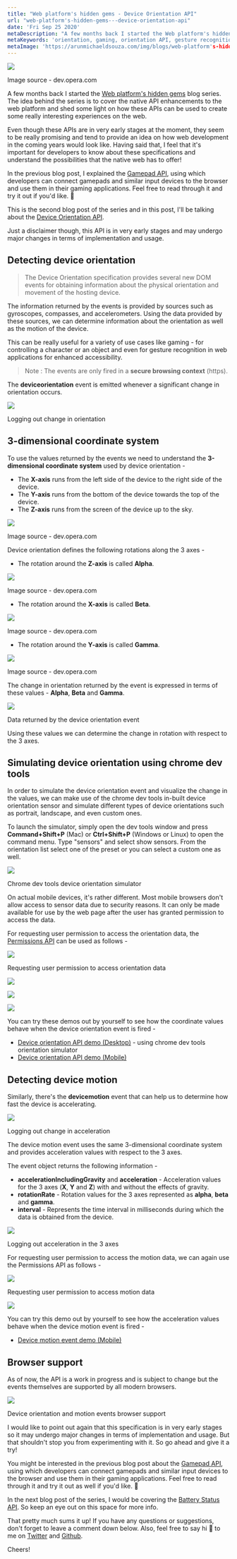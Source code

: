 ```yaml
---
title: "Web platform's hidden gems - Device Orientation API"
url: "web-platform's-hidden-gems---device-orientation-api"
date: 'Fri Sep 25 2020'
metaDescription: "A few months back I started the Web platform's hidden gems blog series. The idea behind the series is to cover the native API enhancements to the web platform and shed some light on how these APIs can be used to create some really interesting experiences on the web.   Even though these APIs are in very early stages at the moment, they seem to be really promising and tend to provide an idea on how web development in the coming years would look like. Having said that, I feel that it's important for developers to know about these specifications and understand the possibilities that the native web has to offer!  This is the third blog post of the series and in this post, I'll be talking about the Device Orientation API."
metaKeywords: 'orientation, gaming, orientation API, gesture recognition, game development, accessibility, device orientation, device motion, accelerometer, gyroscope, compass'
metaImage: 'https://arunmichaeldsouza.com/img/blogs/web-platform's-hidden-gems---device-orientation-api/1.png'
---
```


![](/img/blogs/web-platform's-hidden-gems---device-orientation-api/1.png)

Image source - dev.opera.com

A few months back I started the [Web platform's hidden gems](<https://arunmichaeldsouza.com/blog/web-platform's-hidden-gems-(series)>) blog series. The idea behind the series is to cover the native API enhancements to the web platform and shed some light on how these APIs can be used to create some really interesting experiences on the web.

Even though these APIs are in very early stages at the moment, they seem to be really promising and tend to provide an idea on how web development in the coming years would look like. Having said that, I feel that it's important for developers to know about these specifications and understand the possibilities that the native web has to offer!

In the previous blog post, I explained the [Gamepad API](https://arunmichaeldsouza.com/blog/web-platform's-hidden-gems---gamepad-api), using which developers can connect gamepads and similar input devices to the browser and use them in their gaming applications. Feel free to read through it and try it out if you'd like. 🙂

This is the second blog post of the series and in this post, I'll be talking about the [Device Orientation API](https://w3c.github.io/deviceorientation/spec-source-orientation.html).

Just a disclaimer though, this API is in very early stages and may undergo major changes in terms of implementation and usage.

## Detecting device orientation

> The Device Orientation specification provides several new DOM events for obtaining information about the physical orientation and movement of the hosting device.

The information returned by the events is provided by sources such as gyroscopes, compasses, and accelerometers. Using the data provided by these sources, we can determine information about the orientation as well as the motion of the device.

This can be really useful for a variety of use cases like gaming - for controlling a character or an object and even for gesture recognition in web applications for enhanced accessibility.

> Note : The events are only fired in a **secure browsing context** (https).

The **deviceorientation** event is emitted whenever a significant change in orientation occurs.

![](/img/blogs/web-platform's-hidden-gems---device-orientation-api/2.png)

Logging out change in orientation

## 3-dimensional coordinate system

To use the values returned by the events we need to understand the **3-dimensional coordinate system** used by device orientation -

- The **X-axis** runs from the left side of the device to the right side of the device.
- The **Y-axis** runs from the bottom of the device towards the top of the device.
- The **Z-axis** runs from the screen of the device up to the sky.

![](/img/blogs/web-platform's-hidden-gems---device-orientation-api/3.png)

Image source - dev.opera.com

Device orientation defines the following rotations along the 3 axes -

- The rotation around the **Z-axis** is called **Alpha**.

![](/img/blogs/web-platform's-hidden-gems---device-orientation-api/4.png)

Image source - dev.opera.com

- The rotation around the **X-axis** is called **Beta**.

![](/img/blogs/web-platform's-hidden-gems---device-orientation-api/5.png)

Image source - dev.opera.com

- The rotation around the **Y-axis** is called **Gamma**.

![](/img/blogs/web-platform's-hidden-gems---device-orientation-api/6.png)

Image source - dev.opera.com

The change in orientation returned by the event is expressed in terms of these values - **Alpha**, **Beta** and **Gamma**.

![](/img/blogs/web-platform's-hidden-gems---device-orientation-api/7.png)

Data returned by the device orientation event

Using these values we can determine the change in rotation with respect to the 3 axes.

## Simulating device orientation using chrome dev tools

In order to simulate the device orientation event and visualize the change in the values, we can make use of the chrome dev tools in-built device orientation sensor and simulate different types of device orientations such as portrait, landscape, and even custom ones.

To launch the simulator, simply open the dev tools window and press **Command+Shift+P** (Mac) or **Ctrl+Shift+P** (Windows or Linux) to open the command menu. Type "sensors" and select show sensors. From the orientation list select one of the preset or you can select a custom one as well.

![](/img/blogs/web-platform's-hidden-gems---device-orientation-api/8.gif)

Chrome dev tools device orientation simulator

On actual mobile devices, it's rather different. Most mobile browsers don't allow access to sensor data due to security reasons. It can only be made available for use by the web page after the user has granted permission to access the data.

For requesting user permission to access the orientation data, the [Permissions API](https://www.w3.org/TR/permissions/) can be used as follows -

![](/img/blogs/web-platform's-hidden-gems---device-orientation-api/9.png)

Requesting user permission to access orientation data

![](/img/blogs/web-platform's-hidden-gems---device-orientation-api/10.gif)

![](/img/blogs/web-platform's-hidden-gems---device-orientation-api/11.gif)

![](/img/blogs/web-platform's-hidden-gems---device-orientation-api/12.gif)

You can try these demos out by yourself to see how the coordinate values behave when the device orientation event is fired -

- [Device orientation API demo (Desktop)](https://arunmichaeldsouza.com/demos/device-orientation-api-desktop) - using chrome dev tools orientation simulator
- [Device orientation API demo (Mobile)](https://arunmichaeldsouza.com/demos/device-orientation-api-mobile)

## Detecting device motion

Similarly, there's the **devicemotion** event that can help us to determine how fast the device is accelerating.

![](/img/blogs/web-platform's-hidden-gems---device-orientation-api/13.png)

Logging out change in acceleration

The device motion event uses the same 3-dimensional coordinate system and provides acceleration values with respect to the 3 axes.

The event object returns the following information -

- **accelerationIncludingGravity** and **acceleration** - Acceleration values for the 3 axes (**X**, **Y** and **Z**) with and without the effects of gravity.
- **rotationRate** \- Rotation values for the 3 axes represented as **alpha**, **beta** and **gamma**.
- **interval** - Represents the time interval in milliseconds during which the data is obtained from the device.

![](/img/blogs/web-platform's-hidden-gems---device-orientation-api/14.png)

Logging out acceleration in the 3 axes

For requesting user permission to access the motion data, we can again use the Permissions API as follows -

![](/img/blogs/web-platform's-hidden-gems---device-orientation-api/15.png)

Requesting user permission to access motion data

![](/img/blogs/web-platform's-hidden-gems---device-orientation-api/16.gif)

You can try this demo out by yourself to see how the acceleration values behave when the device motion event is fired -

- [Device motion event demo (Mobile)](https://arunmichaeldsouza.com/demos/device-motion-event-mobile)

## Browser support

As of now, the API is a work in progress and is subject to change but the events themselves are supported by all modern browsers.

![](/img/blogs/web-platform's-hidden-gems---device-orientation-api/17.png)

Device orientation and motion events browser support

I would like to point out again that this specification is in very early stages so it may undergo major changes in terms of implementation and usage. But that shouldn't stop you from experimenting with it. So go ahead and give it a try!

You might be interested in the previous blog post about the [Gamepad API](https://arunmichaeldsouza.com/blog/web-platform's-hidden-gems---gamepad-api), using which developers can connect gamepads and similar input devices to the browser and use them in their gaming applications. Feel free to read through it and try it out as well if you'd like. 🙂

In the next blog post of the series, I would be covering the [Battery Status API](https://www.w3.org/TR/battery-status/). So keep an eye out on this space for more info.

That pretty much sums it up! If you have any questions or suggestions, don't forget to leave a comment down below. Also, feel free to say hi 👋 to me on [Twitter](https://twitter.com/amdsouza92) and [Github](https://github.com/ArunMichaelDsouza).

Cheers!
